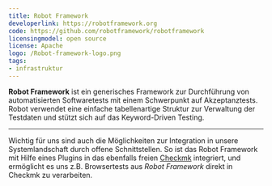 ```yaml
---
title: Robot Framework
developerlink: https://robotframework.org
code: https://github.com/robotframework/robotframework
licensingmodel: open source
license: Apache
logo: /Robot-framework-logo.png
tags:
- infrastruktur
---
```

__Robot Framework__ ist ein generisches Framework zur Durchführung von automatisierten Softwaretests mit einem Schwerpunkt auf Akzeptanztests.
Robot verwendet eine einfache tabellenartige Struktur zur Verwaltung der Testdaten und stützt sich auf das Keyword-Driven Testing. 

---

Wichtig für uns sind auch die Möglichkeiten zur Integration in unsere Systemlandschaft durch offene Schnittstellen.
So ist das Robot Framework mit Hilfe eines Plugins in das ebenfalls freien [Checkmk](checkmk) integriert, und ermöglicht es uns z.B. Browsertests aus _Robot Framework_ direkt in Checkmk zu verarbeiten.

